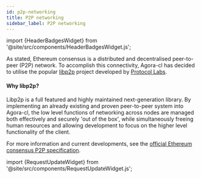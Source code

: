 ```yaml
---
id: p2p-networking
title: P2P networking
sidebar_label: P2P networking
---
```


import {HeaderBadgesWidget} from '@site/src/components/HeaderBadgesWidget.js';

<HeaderBadgesWidget />

As stated, Ethereum consensus is a distributed and decentralised peer-to-peer \(P2P\) network. To accomplish this connectivity, Agora-cl has decided to utilise the popular [libp2p](https://libp2p.io/) project developed by [Protocol Labs](https://protocol.ai/).

#### Why libp2p?

Libp2p is a full featured and highly maintained next-generation library. By implementing an already existing and proven peer-to-peer system into Agora-cl, the low level functions of networking across nodes are managed both effectively and securely 'out of the box', while simultaneously freeing human resources and allowing development to focus on the higher level functionality of the client.

For more information and current developments, see the [official Ethereum consensus P2P specification](https://github.com/ethereum/eth2.0-specs/blob/dev/specs/phase0/p2p-interface.md).

import {RequestUpdateWidget} from '@site/src/components/RequestUpdateWidget.js';

<RequestUpdateWidget />
